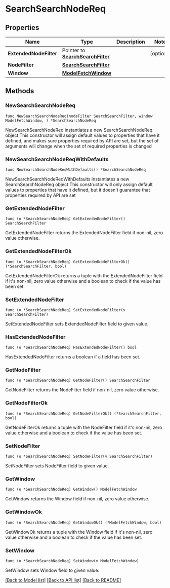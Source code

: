 # SearchSearchNodeReq

## Properties

Name | Type | Description | Notes
------------ | ------------- | ------------- | -------------
**ExtendedNodeFilter** | Pointer to [**SearchSearchFilter**](SearchSearchFilter.md) |  | [optional] 
**NodeFilter** | [**SearchSearchFilter**](SearchSearchFilter.md) |  | 
**Window** | [**ModelFetchWindow**](ModelFetchWindow.md) |  | 

## Methods

### NewSearchSearchNodeReq

`func NewSearchSearchNodeReq(nodeFilter SearchSearchFilter, window ModelFetchWindow, ) *SearchSearchNodeReq`

NewSearchSearchNodeReq instantiates a new SearchSearchNodeReq object
This constructor will assign default values to properties that have it defined,
and makes sure properties required by API are set, but the set of arguments
will change when the set of required properties is changed

### NewSearchSearchNodeReqWithDefaults

`func NewSearchSearchNodeReqWithDefaults() *SearchSearchNodeReq`

NewSearchSearchNodeReqWithDefaults instantiates a new SearchSearchNodeReq object
This constructor will only assign default values to properties that have it defined,
but it doesn't guarantee that properties required by API are set

### GetExtendedNodeFilter

`func (o *SearchSearchNodeReq) GetExtendedNodeFilter() SearchSearchFilter`

GetExtendedNodeFilter returns the ExtendedNodeFilter field if non-nil, zero value otherwise.

### GetExtendedNodeFilterOk

`func (o *SearchSearchNodeReq) GetExtendedNodeFilterOk() (*SearchSearchFilter, bool)`

GetExtendedNodeFilterOk returns a tuple with the ExtendedNodeFilter field if it's non-nil, zero value otherwise
and a boolean to check if the value has been set.

### SetExtendedNodeFilter

`func (o *SearchSearchNodeReq) SetExtendedNodeFilter(v SearchSearchFilter)`

SetExtendedNodeFilter sets ExtendedNodeFilter field to given value.

### HasExtendedNodeFilter

`func (o *SearchSearchNodeReq) HasExtendedNodeFilter() bool`

HasExtendedNodeFilter returns a boolean if a field has been set.

### GetNodeFilter

`func (o *SearchSearchNodeReq) GetNodeFilter() SearchSearchFilter`

GetNodeFilter returns the NodeFilter field if non-nil, zero value otherwise.

### GetNodeFilterOk

`func (o *SearchSearchNodeReq) GetNodeFilterOk() (*SearchSearchFilter, bool)`

GetNodeFilterOk returns a tuple with the NodeFilter field if it's non-nil, zero value otherwise
and a boolean to check if the value has been set.

### SetNodeFilter

`func (o *SearchSearchNodeReq) SetNodeFilter(v SearchSearchFilter)`

SetNodeFilter sets NodeFilter field to given value.


### GetWindow

`func (o *SearchSearchNodeReq) GetWindow() ModelFetchWindow`

GetWindow returns the Window field if non-nil, zero value otherwise.

### GetWindowOk

`func (o *SearchSearchNodeReq) GetWindowOk() (*ModelFetchWindow, bool)`

GetWindowOk returns a tuple with the Window field if it's non-nil, zero value otherwise
and a boolean to check if the value has been set.

### SetWindow

`func (o *SearchSearchNodeReq) SetWindow(v ModelFetchWindow)`

SetWindow sets Window field to given value.



[[Back to Model list]](../README.md#documentation-for-models) [[Back to API list]](../README.md#documentation-for-api-endpoints) [[Back to README]](../README.md)


